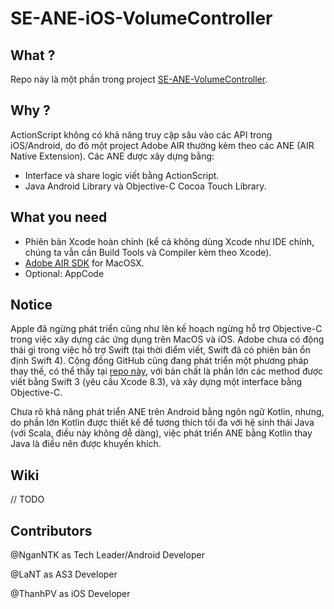 # SE-ANE-iOS-VolumeController

## What ?

Repo này là một phần trong project [SE-ANE-VolumeController](https://github.com/NganNTK/SE-AIRNativeExtension).

## Why ?

ActionScript không có khả năng truy cập sâu vào các API trong iOS/Android, do đó một project Adobe AIR thường kèm theo các ANE (AIR Native Extension). Các ANE được xây dựng bằng:

* Interface và share logic viết bằng ActionScript.
* Java Android Library và Objective-C Cocoa Touch Library.

## What you need

* Phiên bản Xcode hoàn chỉnh (kể cả không dùng Xcode như IDE chính, chúng ta vẫn cần Build Tools và Compiler kèm theo Xcode).
* [Adobe AIR SDK](http://www.adobe.com/devnet/air/air-sdk-download.html) for MacOSX.
* Optional: AppCode

## Notice

Apple đã ngừng phát triển cũng như lên kế hoạch ngừng hỗ trợ Objective-C trong việc xây dựng các ứng dụng trên MacOS và iOS. Adobe chưa có động thái gì trong việc hỗ trợ Swift (tại thời điểm viết, Swift đã có phiên bản ổn định Swift 4). Cộng đồng GitHub cũng đang phát triển một phương pháp thay thế, có thể thấy tại [repo này](https://github.com/tuarua/Swift-IOS-ANE), với bản chất là phần lớn các method được viết bằng Swift 3 (yêu cầu Xcode 8.3), và xây dựng một interface bằng Objective-C.

Chưa rõ khả năng phát triển ANE trên Android bằng ngôn ngữ Kotlin, nhưng, do phần lớn Kotlin được thiết kế để tương thích tối đa với hệ sinh thái Java (với Scala, điều này không dễ dàng), việc phát triển ANE bằng Kotlin thay Java là điều nên được khuyến khích.

## Wiki

// TODO

## Contributors

@NganNTK as Tech Leader/Android Developer

@LaNT as AS3 Developer

@ThanhPV as iOS Developer
